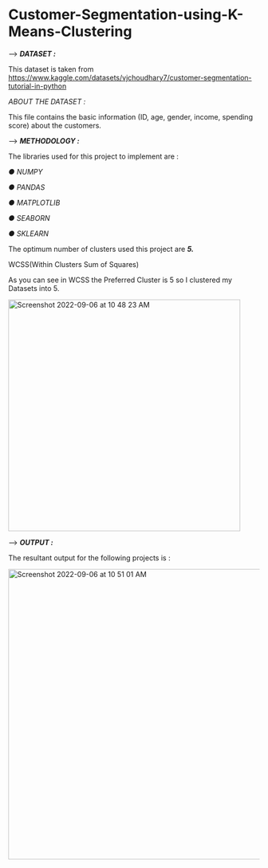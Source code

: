 # Customer-Segmentation-using-K-Means-Clustering

--> <b> <i> DATASET : </i> </b>

This dataset is taken from https://www.kaggle.com/datasets/vjchoudhary7/customer-segmentation-tutorial-in-python

<i> ABOUT THE DATASET : </i>

This file contains the basic information (ID, age, gender, income, spending score) about the customers.

--> <b> <i> METHODOLOGY : </i> </b>

The libraries used for this project to implement are :
<i>
  
  ● NUMPY
  
  ● PANDAS 
  
  ● MATPLOTLIB
  
  ● SEABORN 
  
  ● SKLEARN
 </i>
 
The optimum number of clusters used this project are <b> <i> 5.</b> </i>

WCSS(Within Clusters Sum of Squares) 

As you can see in WCSS the Preferred Cluster is 5 so I clustered my Datasets into 5.

<img width="465" alt="Screenshot 2022-09-06 at 10 48 23 AM" src="https://user-images.githubusercontent.com/71970250/188552647-c0f2a8e3-d2a9-43dc-bf63-d54539534cf2.png">

--> <b> <i> OUTPUT : </i> </b>

The resultant output for the following projects is :

<img width="583" alt="Screenshot 2022-09-06 at 10 51 01 AM" src="https://user-images.githubusercontent.com/71970250/188553038-a573d93a-fa74-4265-a849-52aa2b49edf0.png">
